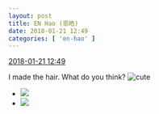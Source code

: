 ```yaml
---
layout: post
title: EN Hao (恩皓)
date: 2018-01-21 12:49
categories: [ 'en-hao' ]
---
```


<div class="weibo-info">
  <a href="https://weibo.com/6346318257/FFnj1yEEX">2018-01-21 12:49</a>
</div>

I made the hair. What do you think? ![cute](https://img.t.sinajs.cn/t4/appstyle/expression/ext/normal/14/tza_org.gif)

<!-- more -->

<ul class="weibo-pic-list-1">
  <li class="weibo-pic">
    <a href="//wx3.sinaimg.cn/mw690/006VuvhTgy1fno4tt1nikj32c0340e82.jpg"><img src="//wx3.sinaimg.cn/thumb150/006VuvhTgy1fno4tt1nikj32c0340e82.jpg"/></a>
  </li>
  <li class="weibo-pic">
    <a href="//wx1.sinaimg.cn/mw690/006VuvhTgy1fno4usrk56j32c0340kjm.jpg"><img src="//wx1.sinaimg.cn/thumb150/006VuvhTgy1fno4usrk56j32c0340kjm.jpg"/></a>
  </li>
</ul>

